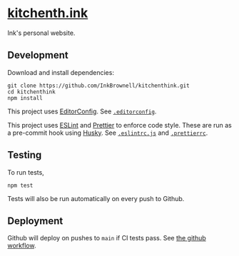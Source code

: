 # [kitchenth.ink](https://kitchenth.ink)

Ink's personal website.

## Development

Download and install dependencies:

```shell
git clone https://github.com/InkBrownell/kitchenthink.git
cd kitchenthink
npm install
```

This project uses [EditorConfig](https://editorconfig.org/). See [`.editorconfig`](.editorconfig).

This project uses [ESLint](https://eslint.org/) and [Prettier](https://prettier.io/) to enforce code style. These are
run as a pre-commit hook using [Husky](https://www.npmjs.com/package/husky). See [`.eslintrc.js`](.eslintrc.js) and
[`.prettierrc`](.prettierrc).

## Testing

To run tests,

```shell
npm test
```

Tests will also be run automatically on every push to Github.

## Deployment

Github will deploy on pushes to `main` if CI tests pass. See
[the github workflow](.github/workflows/kitchenthink.yml).
